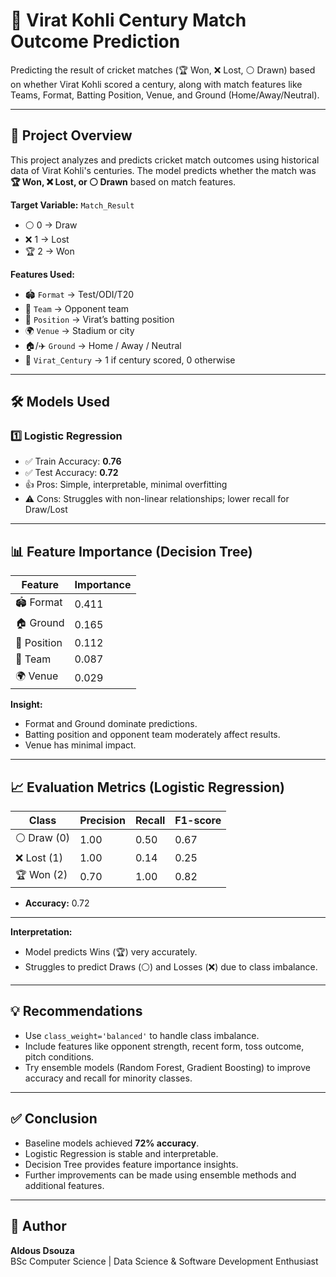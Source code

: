 # 🏏 Virat Kohli Century Match Outcome Prediction

Predicting the result of cricket matches (🏆 Won, ❌ Lost, ⚪ Drawn) based on whether Virat Kohli scored a century, along with match features like Teams, Format, Batting Position, Venue, and Ground (Home/Away/Neutral).

---

## 📖 Project Overview

This project analyzes and predicts cricket match outcomes using historical data of Virat Kohli's centuries. The model predicts whether the match was **🏆 Won, ❌ Lost, or ⚪ Drawn** based on match features.

**Target Variable:** `Match_Result`  
- ⚪ 0 → Draw  
- ❌ 1 → Lost  
- 🏆 2 → Won  

**Features Used:**
- 🏟️ `Format` → Test/ODI/T20  
- 🏏 `Team` → Opponent team  
- 🎯 `Position` → Virat’s batting position  
- 🌍 `Venue` → Stadium or city  
- 🏠/✈️ `Ground` → Home / Away / Neutral  
- 💯 `Virat_Century` → 1 if century scored, 0 otherwise  

---

## 🛠️ Models Used

### 1️⃣ Logistic Regression
- ✅ Train Accuracy: **0.76**  
- ✅ Test Accuracy: **0.72**  
- 👍 Pros: Simple, interpretable, minimal overfitting  
- ⚠ Cons: Struggles with non-linear relationships; lower recall for Draw/Lost

---

## 📊 Feature Importance (Decision Tree)

| Feature   | Importance |
|-----------|------------|
| 🏟️ Format    | 0.411      |
| 🏠 Ground    | 0.165      |
| 🎯 Position  | 0.112      |
| 🏏 Team      | 0.087      |
| 🌍 Venue     | 0.029      |

**Insight:**  
- Format and Ground dominate predictions.  
- Batting position and opponent team moderately affect results.  
- Venue has minimal impact.

---

## 📈 Evaluation Metrics (Logistic Regression)

| Class  | Precision | Recall | F1-score | 
|--------|-----------|--------|----------|
| ⚪ Draw (0) | 1.00     | 0.50   | 0.67     | 
| ❌ Lost (1) | 1.00     | 0.14   | 0.25     | 
| 🏆 Won (2)  | 0.70     | 1.00   | 0.82     | 

- **Accuracy:** 0.72

---

**Interpretation:**  
- Model predicts Wins (🏆) very accurately.  
- Struggles to predict Draws (⚪) and Losses (❌) due to class imbalance.

---

## 💡 Recommendations
- Use `class_weight='balanced'` to handle class imbalance.  
- Include features like opponent strength, recent form, toss outcome, pitch conditions.  
- Try ensemble models (Random Forest, Gradient Boosting) to improve accuracy and recall for minority classes.

---

## ✅ Conclusion
- Baseline models achieved **72% accuracy**.  
- Logistic Regression is stable and interpretable.  
- Decision Tree provides feature importance insights.  
- Further improvements can be made using ensemble methods and additional features.

---

## 👤 Author
**Aldous Dsouza**  
BSc Computer Science | Data Science & Software Development Enthusiast

